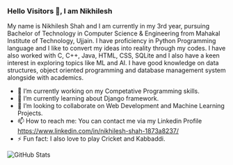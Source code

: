 ### Hello Visitors 👋, I am Nikhilesh 

<!--
**NikhileshShah01/NikhileshShah01** is a ✨ _special_ ✨ repository because its `README.md` (this file) appears on your GitHub profile.
[![HitCount](http://hits.dwyl.com/NikhileshShah01/{project}.svg?style=flat-square)](http://hits.dwyl.com/NikhileshShah01/{project})

Here are some ideas to get you started:
-->
My name is Nikhilesh Shah and I am currently in my 3rd year, pursuing Bachelor of Technology in Computer Science & Engineering from Mahakal Institute of Technology, Ujjain. I have proficiency in Python Programming language and I like to convert my ideas into reality through my codes. I have also worked with C, C++, Java, HTML, CSS, SQLite and I also have a keen interest in exploring topics like ML and AI. I have good knowledge on data structures, object oriented programming and database management system alongside with academics.

- 🔭 I’m currently working on my Competative Programming skills.
- 🌱 I’m currently learning about Django framework.
- 👯 I’m looking to collaborate on Web Development and Machine Learning Projects.
- 📫 How to reach me: You can contact me via my Linkedin Profile https://www.linkedin.com/in/nikhilesh-shah-1873a8237/
- ⚡ Fun fact: I also love to play Cricket and Kabbaddi.

![GitHub Stats](https://github-readme-stats.vercel.app/api?username=NikhileshShah01&theme=radical)
